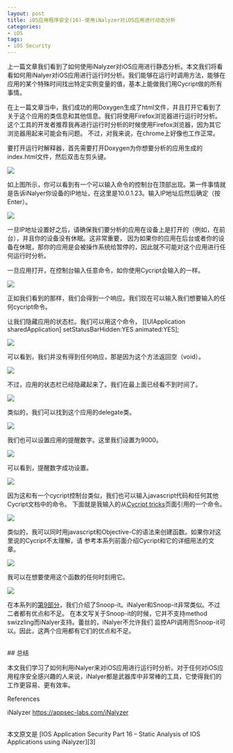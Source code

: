 ```yaml
---
layout: post  
title: iOS应用程序安全(16)-使用iNalyzer对iOS应用进行动态分析  
categories:  
- iOS  
tags:    
- iOS Security
---   
```


上一篇文章我们看到了如何使用iNalyzer对iOS应用进行静态分析。本文我们将看看如何用iNalyer对iOS应用进行运行时分析。我们能够在运行时调用方法，能够在应用的某个特殊时间找出特定实例变量的值，基本上能做我们用Cycript做的所有事情。


在上一篇文章当中，我们成功的用Doxygen生成了html文件，并且打开它看到了关于这个应用的类信息和其他信息。我们将使用Firefox浏览器进行运行时分析。这个工具的开发者推荐我再进行运行时分析的时候使用Firefox浏览器，因为其它浏览器用起来可能会有问题。 不过，对我来说，在chrome上好像也工作正常。


要打开运行时解释器，首先需要打开Doxygen为你想要分析的应用生成的index.html文件，然后双击左剪头键。

![](http://resources.infosecinstitute.com/wp-content/uploads/090913_1208_IOSApplicat1.png)

如上图所示，你可以看到有一个可以输入命令的控制台在顶部出现。第一件事情就是告诉iNalyer你设备的IP地址，在这里是10.0.1.23。输入IP地址后然后确定（按Enter）。

![](http://resources.infosecinstitute.com/wp-content/uploads/090913_1208_IOSApplicat2.png) 

一旦IP地址设置好之后，请确保我们要分析的应用在设备上是打开的（例如，在前台），并且你的设备没有休眠。这非常重要，
因为如果你的应用在后台或者你的设备在休眠，那你的应用是会被操作系统给暂停的，因此就不可能对这个应用进行任何运行时分析。

一旦应用打开，在控制台输入任意命令，如你使用Cycript会输入的一样。

![](http://resources.infosecinstitute.com/wp-content/uploads/090913_1208_IOSApplicat3.png)  


正如我们看到的那样，我们会得到一个响应。我们现在可以输入我们想要输入的任何cycript命令。

让我们隐藏应用的状态栏。我们可以用这个命令， [[UIApplication sharedApplication] setStatusBarHidden:YES animated:YES];


![](http://resources.infosecinstitute.com/wp-content/uploads/090913_1208_IOSApplicat4.png)  

可以看到，我们并没有得到任何响应，那是因为这个方法返回空（void）。

![](http://resources.infosecinstitute.com/wp-content/uploads/090913_1208_IOSApplicat5.png)  


不过，应用的状态栏已经隐藏起来了。我们在最上面已经看不到时间了。

![](http://resources.infosecinstitute.com/wp-content/uploads/090913_1208_IOSApplicat6.png)  

类似的，我们可以找到这个应用的delegate类。

![](http://resources.infosecinstitute.com/wp-content/uploads/090913_1208_IOSApplicat7.png)  

我们也可以设置应用的提醒数字。这里我们设置为9000。

![](http://resources.infosecinstitute.com/wp-content/uploads/090913_1208_IOSApplicat8.png)  


可以看到，提醒数字成功设置。

![](http://resources.infosecinstitute.com/wp-content/uploads/090913_1208_IOSApplicat9.png)  

因为这和有一个cycript控制台类似，我们也可以输入javascript代码和任何其他Cycript文档中的命令。
下面就是我输入的从[Cycript tricks][1]页面引用的一个命令。

![](http://resources.infosecinstitute.com/wp-content/uploads/090913_1208_IOSApplicat10.png)  

类似的，我可以同时用javascript和Objective-C的语法来创建函数。如果你对这里说的Cycript不太理解，请
参考本系列前面介绍Cycript和它的详细用法的文章。 

![](http://resources.infosecinstitute.com/wp-content/uploads/090913_1208_IOSApplicat11.png)

我可以在想要使用这个函数的任何时刻用它。

![](http://resources.infosecinstitute.com/wp-content/uploads/090913_1208_IOSApplicat12.png)


在本系列的[第9部分][2]，我们介绍了Snoop-it。iNalyer和Snoop-it非常类似。不过二者都有优点和不足。
在本文写关于Snoop-it的时候，它并不支持method swizzling而iNalyer支持。蕾丝的，iNalyer不允许我们
监控API调用而Snoop-it可以。因此，这两个应用都有它们的优点和不足。

<br>
## 总结

本文我们学习了如何利用iNalyer来对iOS应用进行运行时分析。对于任何对iOS应用程序安全感兴趣的人来说，iNalyer都是武器库中非常棒的工具，它使得我们的工作更容易、更有效率。

References

iNalyzer
https://appsec-labs.com/iNalyzer


 <br/>
本文原文是 [IOS Application Security Part 16 – Static Analysis of IOS Applications using iNalyzer][3]

[1]:http://iphonedevwiki.net/index.php/Cycript_Tricks
[2]:http://wufawei.com/2013/11/ios-application-security-9/ 
[3]:http://resources.infosecinstitute.com/ios-app-security-part-16-runtime-analysis-of-ios-apps-using-inalyzer/

